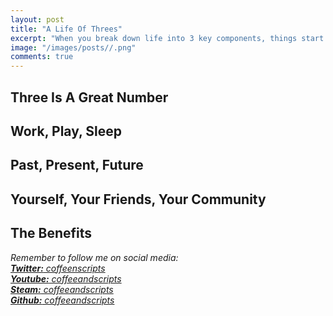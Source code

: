 ```yaml
---
layout: post
title: "A Life Of Threes"
excerpt: "When you break down life into 3 key components, things start becoming easier and more productive."
image: "/images/posts//.png"
comments: true
---
```


## Three Is A Great Number

## Work, Play, Sleep

## Past, Present, Future

## Yourself, Your Friends, Your Community

## The Benefits

*Remember to follow me on social media:<br/>
[**Twitter:** coffeenscripts](https://twitter.com/coffeenscripts)<br/>
[**Youtube:** coffeeandscripts](https://www.youtube.com/channel/UCdM4qTlyqK74fjghIc-Syew)<br/>
[**Steam:** coffeeandscripts](https://steamcommunity.com/id/coffeeandscripts/)<br/>
[**Github:** coffeeandscripts](https://github.com/coffeeandscripts)*